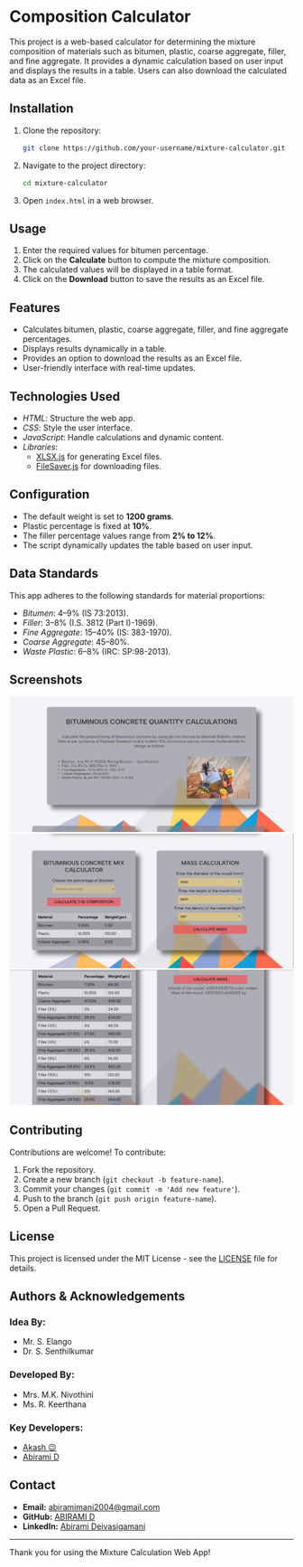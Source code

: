 # Composition Calculator
This project is a web-based calculator for determining the mixture composition of materials such as bitumen, plastic, coarse aggregate, filler, and fine aggregate. It provides a dynamic calculation based on user input and displays the results in a table. Users can also download the calculated data as an Excel file.

## Installation
1. Clone the repository:
   ```sh
   git clone https://github.com/your-username/mixture-calculator.git
   ```
2. Navigate to the project directory:
   ```sh
   cd mixture-calculator
   ```
3. Open `index.html` in a web browser.

## Usage
1. Enter the required values for bitumen percentage.
2. Click on the **Calculate** button to compute the mixture composition.
3. The calculated values will be displayed in a table format.
4. Click on the **Download** button to save the results as an Excel file.

## Features
- Calculates bitumen, plastic, coarse aggregate, filler, and fine aggregate percentages.
- Displays results dynamically in a table.
- Provides an option to download the results as an Excel file.
- User-friendly interface with real-time updates.

## Technologies Used
- *HTML*: Structure the web app.
- *CSS*: Style the user interface.
- *JavaScript*: Handle calculations and dynamic content.
- *Libraries*:
  - [XLSX.js](https://github.com/SheetJS/sheetjs) for generating Excel files.
  - [FileSaver.js](https://github.com/eligrey/FileSaver.js/) for downloading files.

## Configuration
- The default weight is set to **1200 grams**.
- Plastic percentage is fixed at **10%**.
- The filler percentage values range from **2% to 12%**.
- The script dynamically updates the table based on user input.

## Data Standards
This app adheres to the following standards for material proportions:
- *Bitumen*: 4–9% (IS 73:2013).
- *Filler*: 3–8% (I.S. 3812 (Part I)-1969).
- *Fine Aggregate*: 15–40% (IS: 383-1970).
- *Coarse Aggregate*: 45–80%.
- *Waste Plastic*: 6–8% (IRC: SP:98-2013).


## Screenshots
<img src="src/comp-cal-1.png">
<img src="src/comp-cal-2.png">
<img src="src/comp-cal-3.png">

## Contributing
Contributions are welcome! To contribute:
1. Fork the repository.
2. Create a new branch (`git checkout -b feature-name`).
3. Commit your changes (`git commit -m 'Add new feature'`).
4. Push to the branch (`git push origin feature-name`).
5. Open a Pull Request.

## License
This project is licensed under the MIT License - see the [LICENSE](LICENSE) file for details.

## Authors & Acknowledgements
### Idea By:
- Mr. S. Elango
- Dr. S. Senthilkumar
### Developed By:
- Mrs. M.K. Nivothini
- Ms. R. Keerthana
### Key Developers:
- [Akash 😉](https://github.com/Akash-2176)
- [Abirami D](https://github.com/Abiingit)

## Contact
- **Email:** abiramimani2004@gmail.com
- **GitHub:** [ABIRAMI D](https://github.com/Abiingit)
- **LinkedIn:** [Abirami Deivasigamani](http://www.linkedin.com/in/abirami-deivasigamani2004)

---
Thank you for using the Mixture Calculation Web App!

